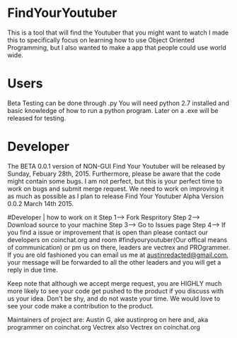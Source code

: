
# FindYourYoutuber
This is a tool that will find the Youtuber that you might want to watch
I made this to specifically focus on learning how to use Object Oriented Programming, but I also wanted to make a app that people could use world wide. 
# Users 
Beta Testing can be done through .py You will need python 2.7 installed and basic knowledge of how to run a python program. Later on a .exe will be released for testing. 

# Developer 
The BETA 0.0.1 version of NON-GUI Find Your Youtuber will be released by Sunday, Febuary 28th, 2015. Furthermore, please be aware that the code might contain some bugs. I am not perfect, but this is your perfect time to work on bugs and submit merge request. We need to work on improving it as much as possible as I plan to release Find Your Youtuber Alpha Version 0.0.2 March 14th 2015. 

#Developer | how to work on it
Step 1--> Fork Respritory
Step 2--> Download source to your machine
Step 3--> Go to Issues page
Step 4--> If you find a issue or improvement that is open than please contact our developers on coinchat.org and room #findyouryoutuber(Our offical means of communication) or pm us on there, leaders are vectrex and PROgrammer. 
If you are old fashioned you can email us me at austinredacted@gmail.com, your message will be forwarded to all the other leaders and you will get a reply in due time. 

Keep note that although we accept merge request, you are HIGHLY much more likely to see your code get pushed to the product if you discuss with us your idea. Don't be shy, and do not waste your time. We would love to see your code make a contribution to the product. 


Maintainers of project are:  Austin G, ake austinprog on here and, aka programmer on coinchat.org 
                             Vectrex  also Vectrex on coinchat.org 

